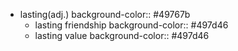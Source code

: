 - lasting(adj.)
  background-color:: #49767b
	- lasting friendship
	  background-color:: #497d46
	- lasting value
	  background-color:: #497d46